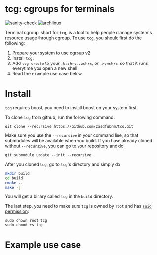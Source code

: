 # tcg: cgroups for terminals

![sanity-check](https://github.com/zasdfgbnm/tcg/workflows/sanity-check/badge.svg)
![archlinux](https://github.com/zasdfgbnm/tcg/workflows/archlinux/badge.svg)

Terminal cgroup, short for `tcg`, is a tool to help people manage system's resource usage through cgroup. To use `tcg`, you should first do the following:
1. [Prepare your system to use cgroup v2](https://wiki.archlinux.org/index.php/Cgroups#Switching_to_cgroups_v2)
2. Install `tcg`.
3. Add `tcg create` to your `.bashrc`, `.zshrc`, or `.xonshrc`, so that it runs everytime you open a new shell
4. Read the example use case below.

# Install

`tcg` requires boost, you need to install boost on your system first.


To clone `tcg` from github, run the following command:
```
git clone --recursive https://github.com/zasdfgbnm/tcg.git
```
Make sure you use the `--recursive` in your command line, so that submodules will be available when you build. If you have already cloned without `--recursive`, you can go to your repository and do
```
git submodule update --init --recursive
```


After you cloned `tcg`, go to `tcg`'s directory and simply do
```bash
mkdir build
cd build
cmake ..
make -j
```
You will get a binary called `tcg` in the `build` directory.

The last step, you need to make sure `tcg` is owned by `root` and has [`suid` permission](https://www.howtogeek.com/656646/how-to-use-suid-sgid-and-sticky-bits-on-linux/):
```
sudo chown root tcg
sudo chmod +s tcg
```

# Example use case


